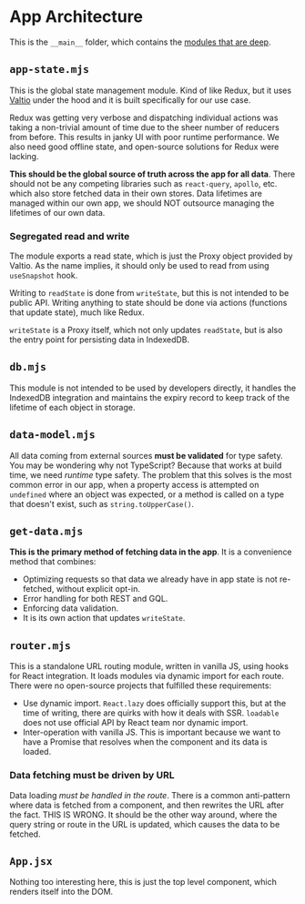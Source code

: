 # App Architecture

This is the `__main__` folder, which contains the [modules that are deep](https://medium.com/@lovelydog/4-notes-modules-should-be-deep-ba5671c4288c).

## `app-state.mjs`

This is the global state management module. Kind of like Redux, but it uses [Valtio](https://github.com/pmndrs/valtio) under the hood and it is built specifically for our use case.

Redux was getting very verbose and dispatching individual actions was taking a non-trivial amount of time due to the sheer number of reducers from before. This results in janky UI with poor runtime performance. We also need good offline state, and open-source solutions for Redux were lacking.

**This should be the global source of truth across the app for all data**. There should not be any competing libraries such as `react-query`, `apollo`, etc. which also store fetched data in their own stores. Data lifetimes are managed within our own app, we should NOT outsource managing the lifetimes of our own data.

### Segregated read and write

The module exports a read state, which is just the Proxy object provided by Valtio. As the name implies, it should only be used to read from using `useSnapshot` hook.

Writing to `readState` is done from `writeState`, but this is not intended to be public API. Writing anything to state should be done via actions (functions that update state), much like Redux.

`writeState` is a Proxy itself, which not only updates `readState`, but is also the entry point for persisting data in IndexedDB.

## `db.mjs`

This module is not intended to be used by developers directly, it handles the IndexedDB integration and maintains the expiry record to keep track of the lifetime of each object in storage.

## `data-model.mjs`

All data coming from external sources **must be validated** for type safety. You may be wondering why not TypeScript? Because that works at build time, we need _runtime_ type safety. The problem that this solves is the most common error in our app, when a property access is attempted on `undefined` where an object was expected, or a method is called on a type that doesn't exist, such as `string.toUpperCase()`.

## `get-data.mjs`

**This is the primary method of fetching data in the app**. It is a convenience method that combines:

- Optimizing requests so that data we already have in app state is not re-fetched, without explicit opt-in.
- Error handling for both REST and GQL.
- Enforcing data validation.
- It is its own action that updates `writeState`.

## `router.mjs`

This is a standalone URL routing module, written in vanilla JS, using hooks for React integration. It loads modules via dynamic import for each route. There were no open-source projects that fulfilled these requirements:

- Use dynamic import. `React.lazy` does officially support this, but at the time of writing, there are quirks with how it deals with SSR. `loadable` does not use official API by React team nor dynamic import.
- Inter-operation with vanilla JS. This is important because we want to have a Promise that resolves when the component and its data is loaded.

### Data fetching must be driven by URL

Data loading _must be handled in the route_. There is a common anti-pattern where data is fetched from a component, and then rewrites the URL after the fact. THIS IS WRONG. It should be the other way around, where the query string or route in the URL is updated, which causes the data to be fetched.

## `App.jsx`

Nothing too interesting here, this is just the top level component, which renders itself into the DOM.
